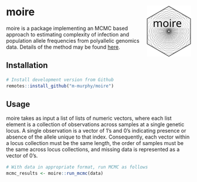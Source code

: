 
# moire <img src="man/figures/logo.svg" align="right" alt="" height="139" />

moire is a package implementing an MCMC based approach to estimating
complexity of infection and population allele frequencies from
polyallelic genomics data. Details of the method may be found
[here](https://github.com/m-murphy/moire/raw/master/refs/thesis.pdf).

## Installation

``` r
# Install development version from Github
remotes::install_github("m-murphy/moire")
```

## Usage

moire takes as input a list of lists of numeric vectors, where each list
element is a collection of observations across samples at a single
genetic locus. A single observation is a vector of 1’s and 0’s
indicating presence or absence of the allele unique to that index.
Consequently, each vector within a locus collection must be the same
length, the order of samples must be the same across locus collections,
and missing data is represented as a vector of 0’s.

``` r
# With data in appropriate format, run MCMC as follows
mcmc_results <- moire::run_mcmc(data)
```
